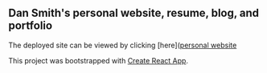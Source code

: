 ## Dan Smith's personal website, resume, blog, and portfolio

The deployed site can be viewed by clicking [here]([personal website](https://spideyfandan.herokuapp.com/) 

This project was bootstrapped with [Create React App](https://github.com/facebook/create-react-app).

